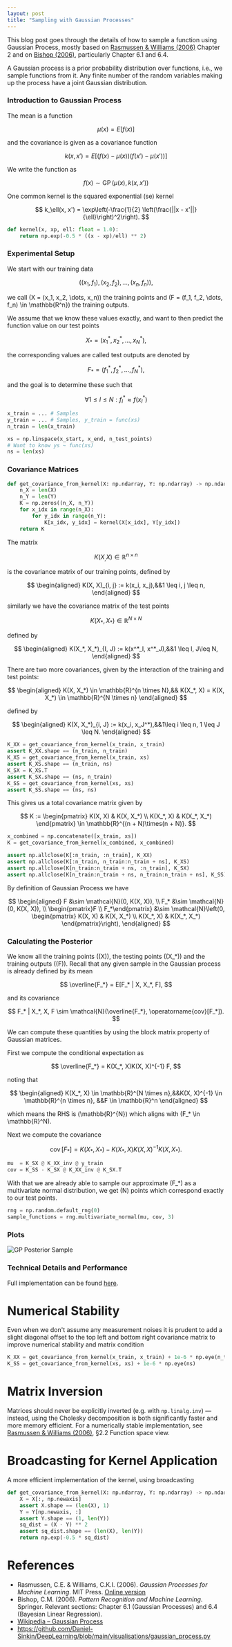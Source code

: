 ```yaml
---
layout: post
title: "Sampling with Gaussian Processes"
---
```

This blog post goes through the details of how to sample a function using Gaussian Process, mostly based on [Rasmussen & Williams (2006)](#rasmussen--williams-2006) Chapter 2 and on [Bishop (2006)](#bishop-2006), particularly Chapter 6.1 and 6.4.

A Gaussian process is a prior probability distribution over functions, i.e., we sample functions from it. Any finite number of the random variables making up the process have a joint Gaussian distribution.
### Introduction to Gaussian Process
The mean is a function

$$
\mu(x) = E[f(x)]
$$

and the covariance is given as a covariance function

$$
k(x, x') = E[(f(x) - \mu(x))(f(x') - \mu(x'))]
$$

We write the function as

$$
f(x) \sim \operatorname{GP}(\mu(x), k(x, x'))
$$

One common kernel is the squared exponential (se) kernel

$$
k_\ell(x, x') = \exp\left(-\frac{1}{2} \left(\frac{||x - x'||}{\ell}\right)^2\right).
$$

```python
def kernel(x, xp, ell: float = 1.0):
	return np.exp(-0.5 * ((x - xp)/ell) ** 2)
```
### Experimental Setup
We start with our training data

$$
((x_1, f_1), (x_2, f_2), \dots, (x_n, f_n)),
$$

we call \(X = (x_1, x_2, \dots, x_n)\) the training points and \(F = (f_1, f_2, \dots, f_n) \in \mathbb{R^n}\) the training outputs.

We assume that we know these values exactly, and want to then predict the function value on our test points

$$
X_* = (x_1^*, x_2^*, \dots, x_N^*),
$$

the corresponding values are called test outputs are denoted by

$$
F_* = (f_1^*, f_2^*, \dots, f_N^*),
$$

and the goal is to determine these such that

$$
\forall 1 \leq I \leq N : f_I^* \approx f(x_I^*) 
$$

```python
x_train = ... # Samples
y_train = ... # Samples, y_train = func(xs)
n_train = len(x_train)

xs = np.linspace(x_start, x_end, n_test_points)
# Want to know ys ~ func(xs)
ns = len(xs)
```
### Covariance Matrices
```python
def get_covariance_from_kernel(X: np.ndarray, Y: np.ndarray) -> np.ndarray:
	n_X = len(X)
	n_Y = len(Y)
	K = np.zeros((n_X, n_Y))
	for x_idx in range(n_X):
		for y_idx in range(n_Y):
			K[x_idx, y_idx] = kernel(X[x_idx], Y[y_idx])
	return K
```
The matrix

$$
K(X_, X) \in \mathbb{R}^{n \times n}
$$

is the covariance matrix of our training points, defined by

$$
\begin{aligned}
K(X, X)_{i, j} := k(x_i, x_j),&&1 \leq i, j \leq n,
\end{aligned}
$$

similarly we have the covariance matrix of the test points

$$
K(X_*, X_*) \in \mathbb{R}^{N \times N}
$$

defined by

$$
\begin{aligned}
K(X_*, X_*)_{I, J} := k(x^*_I, x^*_J),&&1 \leq I, J\leq N,
\end{aligned}
$$

There are two more covariances, given by the interaction of the training and test points:

$$
\begin{aligned}
K(X, X_*) \in \mathbb{R}^{n \times N},&& K(X_*, X) = K(X, X_*) \in \mathbb{R}^{N \times n}
\end{aligned}
$$

defined by

$$
\begin{aligned}
K(X, X_*)_{i, J} := k(x_i, x_J^*),&&1\leq i \leq n, 1 \leq J \leq N.
\end{aligned}
$$

```python
K_XX = get_covariance_from_kernel(x_train, x_train)
assert K_XX.shape == (n_train, n_train)
K_XS = get_covariance_from_kernel(x_train, xs)
assert K_XS.shape == (n_train, ns)
K_SX = K_XS.T
assert K_SX.shape == (ns, n_train)
K_SS = get_covariance_from_kernel(xs, xs)
assert K_SS.shape == (ns, ns)
```
This gives us a total covariance matrix given by

$$
K := 
\begin{pmatrix}
K(X, X) & K(X, X_*) \\
K(X_*, X) & K(X_*, X_*)
\end{pmatrix} \in \mathbb{R}^{(n + N)\times(n + N)}.
$$

```python
x_combined = np.concatenate([x_train, xs])
K = get_covariance_from_kernel(x_combined, x_combined)

assert np.allclose(K[:n_train, :n_train], K_XX)
assert np.allclose(K[:n_train, n_train:n_train + ns], K_XS)
assert np.allclose(K[n_train:n_train + ns, :n_train], K_SX)
assert np.allclose(K[n_train:n_train + ns, n_train:n_train + ns], K_SS)
```
By definition of Gaussian Process we have

$$
\begin{aligned}
F &\sim \mathcal{N}(0, K(X, X)), \\
F_* &\sim \mathcal{N}(0, K(X, X)), \\
\begin{pmatrix}F \\ F_*\end{pmatrix} &\sim \mathcal{N}\left(0, \begin{pmatrix}
K(X, X) & K(X, X_*) \\
K(X_*, X) & K(X_*, X_*)
\end{pmatrix}\right),
\end{aligned}
$$

### Calculating the Posterior
We know all the training points (\(X\)), the testing points (\(X_*\)) and the training outputs (\(F\)). Recall that any given sample in the Gaussian process is already defined by its mean

$$
\overline{F_*} = E[F_* | X, X_*, F],
$$

and its covariance

$$
F_* | X_*, X, F \sim \mathcal{N}(\overline{F_*}, \operatorname{cov}[F_*]).
$$

We can compute these quantities by using the block matrix property of Gaussian matrices.

First we compute the conditional expectation as

$$
\overline{F_*} = K(X_*, X)K(X, X)^{-1} F,
$$

noting that

$$
\begin{aligned}
K(X_*, X) \in \mathbb{R}^{N \times n},&&K(X, X)^{-1} \in \mathbb{R}^{n \times n}, &&F \in \mathbb{R}^n
\end{aligned}
$$

which means the RHS is \(\mathbb{R}^{N}\) which aligns with \(F_* \in \mathbb{R}^N\).

Next we compute the covariance

$$
\operatorname{cov}[F_*] = K(X_*, X_*) - K(X_*, X)K(X, X)^{-1}K(X, X_*).
$$

```python
mu  = K_SX @ K_XX_inv @ y_train
cov = K_SS - K_SX @ K_XX_inv @ K_SX.T
```

With that we are already able to sample our approximate \(F_*\) as a multivariate normal distribution, we get \(N\) points which correspond exactly to our test points.

```python
rng = np.random.default_rng(0)
sample_functions = rng.multivariate_normal(mu, cov, 3)
```

### Plots
![GP Posterior Sample](/assets/img/gaussian_process.png)
### Technical Details and Performance
Full implementation can be found [here](https://github.com/Daniel-Sinkin/DeepLearning/blob/main/visualisations/gaussian_process.py).
# Numerical Stability
Even when we don't assume any measurement noises it is prudent to add a slight diagonal offset to the top left and bottom right covariance matrix to improve numerical stability and matrix condition
```python
K_XX = get_covariance_from_kernel(x_train, x_train) + 1e-6 * np.eye(n_train)
K_SS = get_covariance_from_kernel(xs, xs) + 1e-6 * np.eye(ns)
```
# Matrix Inversion
Matrices should never be explicitly inverted (e.g. with `np.linalg.inv`) — instead, using the Cholesky decomposition is both significantly faster and more memory efficient. For a numerically stable implementation, see [Rasmussen & Williams (2006)](#rasmussen--williams-2006), §2.2 Function space view.
# Broadcasting for Kernel Application
A more efficient implementation of the kernel, using broadcasting
```python
def get_covariance_from_kernel(X: np.ndarray, Y: np.ndarray) -> np.ndarray:
    X = X[:, np.newaxis]
	assert X.shape == (len(X), 1)
    Y = Y[np.newaxis, :]
	assert Y.shape == (1, len(Y))
    sq_dist = (X - Y) ** 2
	assert sq_dist.shape == (len(X), len(Y))
    return np.exp(-0.5 * sq_dist)
```
# References
- <a name="rasmussen--williams-2006"></a>Rasmussen, C.E. & Williams, C.K.I. (2006). *Gaussian Processes for Machine Learning*. MIT Press. [Online version](https://gaussianprocess.org/gpml/)
- <a name="bishop-2006"></a>Bishop, C.M. (2006). *Pattern Recognition and Machine Learning*. Springer. Relevant sections: Chapter 6.1 (Gaussian Processes) and 6.4 (Bayesian Linear Regression).
- [Wikipedia – Gaussian Process](https://en.wikipedia.org/wiki/Gaussian_process)
- https://github.com/Daniel-Sinkin/DeepLearning/blob/main/visualisations/gaussian_process.py